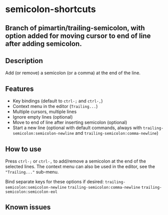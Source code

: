 # semicolon-shortcuts

## Branch of pimartin/trailing-semicolon, with option added for moving cursor to end of line after adding semicolon.

## Description
Add (or remove) a semicolon (or a comma) at the end of the line.

## Features
* Key bindings (default to `ctrl-;` and `ctrl-,`)
* Context menu in the editor (`Trailing...`)
* Multiple cursors, multiple lines
* Ignore empty lines (optional)
* Move to end of line after inserting semicolon (optional)
* Start a new line (optional with default commands, always with `trailing-semicolon:semicolon-newline` and `trailing-semicolon:comma-newline`)

## How to use
Press  `ctrl-;` or `ctrl-,` to add/remove a semicolon at the end of the selected lines. The context menu can also be used in the editor, see the `"Trailing..."` sub-menu.

Bind separate keys for these options if desired:
`trailing-semicolon:semicolon-newline`
`trailing-semicolon:comma-newline`
`trailing-semicolon:semicolon-eol`

## Known issues

